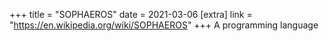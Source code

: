 +++
title = "SOPHAEROS"
date = 2021-03-06
[extra]
link = "https://en.wikipedia.org/wiki/SOPHAEROS"
+++
A programming language

